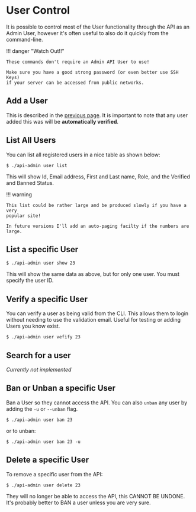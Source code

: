 # User Control

It is possible to control most of the User functionality through the API as an
Admin User, however it's often useful to also do it quickly from the
command-line.

!!! danger "Watch Out!!"

    These commands don't require an Admin API User to use!

    Make sure you have a good strong password (or even better use SSH Keys)
    if your server can be accessed from public networks.

## Add a User

This is described in the [previous page](/usage/add-user). It is important to note that any user
added this was will be **automatically verified**.

## List All Users

You can list all registered users in a nice table as shown below:

```console
$ ./api-admin user list
```

This will show Id, Email address, First and Last name, Role, and the Verified
and Banned Status.

!!! warning

    This list could be rather large and be produced slowly if you have a very
    popular site!

    In future versions I'll add an auto-paging facilty if the numbers are large.

## List a specific User

```console
$ ./api-admin user show 23
```

This will show the same data as above, but for only one user. You must specify
the user ID.

## Verify a specific User

You can verify a user as being valid from the CLI. This allows them to login
without needing to use the validation email. Useful for testing or adding Users
you know exist.

```console
$ ./api-admin user vefify 23
```

## Search for a user

*Currently not implemented*

## Ban or Unban a specific User

Ban a User so they cannot access the API. You can also `unban` any user by
adding the `-u` or `--unban` flag.

```console
$ ./api-admin user ban 23
```

or to unban:

```console
$ ./api-admin user ban 23 -u
```

## Delete a specific User

To remove a specific user from the API:

```console
$ ./api-admin user delete 23
```

They will no longer be able to access the API, this CANNOT BE UNDONE. It's
probably better to BAN a user unless you are very sure.
